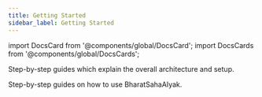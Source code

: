 ```yaml
---
title: Getting Started
sidebar_label: Getting Started
---
```



import DocsCard from '@components/global/DocsCard';
import DocsCards from '@components/global/DocsCards';

<head>
  <title>Getting Started</title>
  <meta
    name="description"
    content="your meta description"
  />
  <link rel="rel" href="href" />
</head>

<DocsCards>
  <DocsCard header="Developer Guide" href="/developer_guide/intro" icon="/icons/guide-quickstart-icon.png" hoverIcon="/icons/guide-quickstart.png">
    <p>Step-by-step guides which explain the overall architecture and setup.</p>
  </DocsCard>
  <DocsCard header="User Guide" href="/user_guide/intro" icon="/icons/guide-resources-icon.png" hoverIcon="/icons/guide-faq-icon.png">
    <p>Step-by-step guides on how to use BharatSahaAIyak.</p>
  </DocsCard>
</DocsCards>
